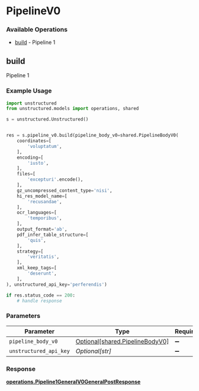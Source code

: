 # PipelineV0

### Available Operations

* [build](#build) - Pipeline 1

## build

Pipeline 1

### Example Usage

```python
import unstructured
from unstructured.models import operations, shared

s = unstructured.Unstructured()


res = s.pipeline_v0.build(pipeline_body_v0=shared.PipelineBodyV0(
    coordinates=[
        'voluptatum',
    ],
    encoding=[
        'iusto',
    ],
    files=[
        'excepturi'.encode(),
    ],
    gz_uncompressed_content_type='nisi',
    hi_res_model_name=[
        'recusandae',
    ],
    ocr_languages=[
        'temporibus',
    ],
    output_format='ab',
    pdf_infer_table_structure=[
        'quis',
    ],
    strategy=[
        'veritatis',
    ],
    xml_keep_tags=[
        'deserunt',
    ],
), unstructured_api_key='perferendis')

if res.status_code == 200:
    # handle response
```

### Parameters

| Parameter                                                                | Type                                                                     | Required                                                                 | Description                                                              |
| ------------------------------------------------------------------------ | ------------------------------------------------------------------------ | ------------------------------------------------------------------------ | ------------------------------------------------------------------------ |
| `pipeline_body_v0`                                                       | [Optional[shared.PipelineBodyV0]](../../models/shared/pipelinebodyv0.md) | :heavy_minus_sign:                                                       | N/A                                                                      |
| `unstructured_api_key`                                                   | *Optional[str]*                                                          | :heavy_minus_sign:                                                       | N/A                                                                      |


### Response

**[operations.Pipeline1GeneralV0GeneralPostResponse](../../models/operations/pipeline1generalv0generalpostresponse.md)**

